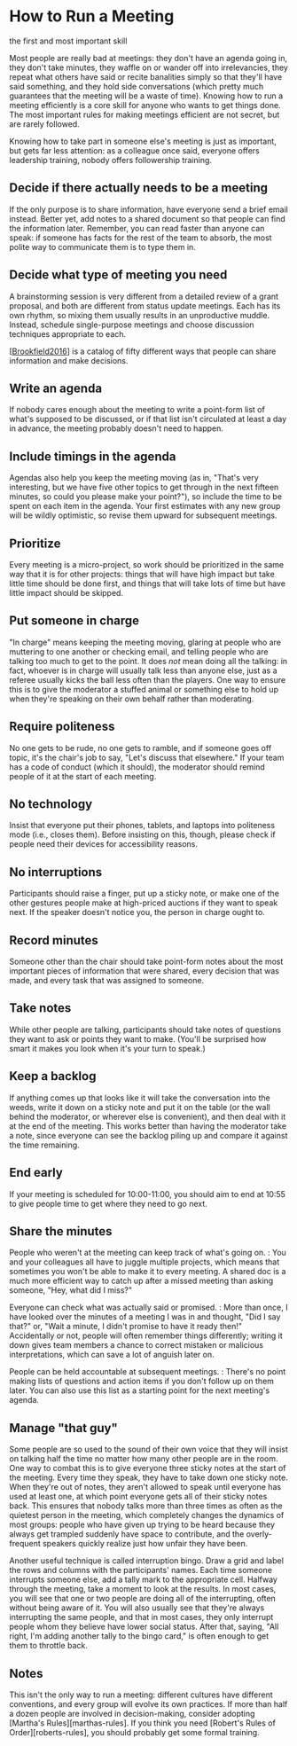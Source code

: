 # How to Run a Meeting

<p class="subtitle" markdown="1">the first and most important skill</p>

Most people are really bad at meetings:
they don't have an agenda going in,
they don't take minutes,
they waffle on or wander off into irrelevancies,
they repeat what others have said
or recite banalities simply so that they'll have said something,
and they hold side conversations
(which pretty much guarantees that the meeting will be a waste of time).
Knowing how to run a meeting efficiently is a core skill for anyone who wants to get things done.
The most important rules for making meetings efficient are not secret,
but are rarely followed.

<div class="callout" markdown="1">

Knowing how to take part in someone else's meeting is just as important,
but gets far less attention:
as a colleague once said,
everyone offers leadership training,
nobody offers followership training.

</div>

## Decide if there actually needs to be a meeting

If the only purpose is to share information,
have everyone send a brief email instead.
Better yet,
add notes to a shared document so that people can find the information later.
Remember,
you can read faster than anyone can speak:
if someone has facts for the rest of the team to absorb,
the most polite way to communicate them is to type them in.

## Decide what type of meeting you need

A brainstorming session is very different from a detailed review of a grant proposal,
and both are different from status update meetings.
Each has its own rhythm,
so mixing them usually results in an unproductive muddle.
Instead,
schedule single-purpose meetings and choose discussion techniques appropriate to each.

<div class="callout" markdown="1">

[[Brookfield2016](b:Brookfield2016)] is a catalog of fifty different ways
that people can share information and make decisions.

</div>

## Write an agenda

If nobody cares enough about the meeting to write
a point-form list of what's supposed to be discussed,
or if that list isn't circulated at least a day in advance,
the meeting probably doesn't need to happen.

## Include timings in the agenda

Agendas also help you keep the meeting moving
(as in,
"That's very interesting,
but we have five other topics to get through in the next fifteen minutes,
so could you please make your point?"),
so include the time to be spent on each item in the agenda.
Your first estimates with any new group will be wildly optimistic,
so revise them upward for subsequent meetings.

## Prioritize

Every meeting is a micro-project,
so work should be prioritized in the same way that it is for other projects:
things that will have high impact but take little time should be done first,
and things that will take lots of time but have little impact should be skipped.

## Put someone in charge

"In charge" means keeping the meeting moving,
glaring at people who are muttering to one another or checking email,
and telling people who are talking too much to get to the point.
It does *not* mean doing all the talking:
in fact,
whoever is in charge will usually talk less than anyone else,
just as a referee usually kicks the ball less often than the players.
One way to ensure this is
to give the moderator a stuffed animal or something else to hold up
when they're speaking on their own behalf rather than moderating.

## Require politeness

No one gets to be rude,
no one gets to ramble,
and if someone goes off topic,
it's the chair's job to say,
"Let's discuss that elsewhere."
If your team has a code of conduct (which it should),
the moderator should remind people of it at the start of each meeting.

## No technology

Insist that everyone put their phones, tablets, and laptops into politeness mode (i.e., closes them).
Before insisting on this,
though,
please check if people need their devices for accessibility reasons.

## No interruptions

Participants should raise a finger,
put up a sticky note,
or make one of the other gestures people make at high-priced auctions
if they want to speak next.
If the speaker doesn't notice you,
the person in charge ought to.

## Record minutes

Someone other than the chair should take point-form notes about
the most important pieces of information that were shared,
every decision that was made,
and every task that was assigned to someone.

## Take notes

While other people are talking,
participants should take notes of questions they want to ask
or points they want to make.
(You'll be surprised how smart it makes you look when it's your turn to speak.)

## Keep a backlog

If anything comes up that looks like it will take the conversation into the weeds,
write it down on a sticky note and put it on the table
(or the wall behind the moderator, or wherever else is convenient),
and then deal with it at the end of the meeting.
This works better than having the moderator take a note,
since everyone can see the backlog piling up and compare it against the time remaining.

## End early

If your meeting is scheduled for 10:00-11:00,
you should aim to end at 10:55 to give people time to get where they need to go next.

## Share the minutes

People who weren't at the meeting can keep track of what's going on.
:   You and your colleagues all have to juggle multiple projects,
    which means that sometimes you won't be able to make it to every meeting.
    A shared doc is a much more efficient way to catch up after a missed meeting
    than asking someone, "Hey, what did I miss?"

Everyone can check what was actually said or promised.
:   More than once,
    I have looked over the minutes of a meeting I was in and thought,
    "Did I say that?" or,
    "Wait a minute, I didn't promise to have it ready then!"
    Accidentally or not,
    people will often remember things differently;
    writing it down gives team members a chance to correct mistaken or malicious interpretations,
    which can save a lot of anguish later on.

People can be held accountable at subsequent meetings.
:   There's no point making lists of questions and action items
    if you don't follow up on them later.
    You can also use this list as a starting point for the next meeting's agenda.

## Manage "that guy"

Some people are so used to the sound of their own voice
that they will insist on talking half the time
no matter how many other people are in the room.
One way to combat this is to give everyone three sticky notes at the start of the meeting.
Every time they speak,
they have to take down one sticky note.
When they're out of notes,
they aren't allowed to speak until everyone has used at least one,
at which point everyone gets all of their sticky notes back.
This ensures that nobody talks more than three times as often as the quietest person in the meeting,
which completely changes the dynamics of most groups:
people who have given up trying to be heard because they always get trampled
suddenly have space to contribute,
and the overly-frequent speakers quickly realize just how unfair they have been.

Another useful technique is called interruption bingo.
Draw a grid and label the rows and columns with the participants' names.
Each time someone interrupts someone else,
add a tally mark to the appropriate cell.
Halfway through the meeting,
take a moment to look at the results.
In most cases,
you will see that one or two people are doing all of the interrupting,
often without being aware of it.
You will also usually see that they're always interrupting the same people,
and that in most cases,
they only interrupt people whom they believe have lower social status.
After that, saying,
"All right, I'm adding another tally to the bingo card,"
is often enough to get them to throttle back.

## Notes

This isn't the only way to run a meeting:
different cultures have different conventions,
and every group will evolve its own practices.
If more than half a dozen people are involved in decision-making,
consider adopting [Martha's Rules][marthas-rules].
If you think you need [Robert's Rules of Order][roberts-rules],
you should probably get some formal training.
